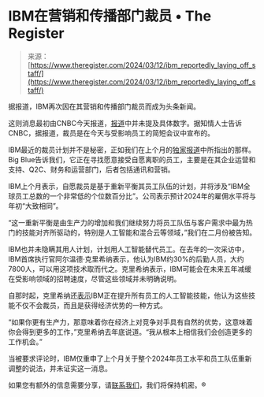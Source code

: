 <!--yml

category: 未分类

date: 2024-05-27 14:53:50

-->

# IBM在营销和传播部门裁员 • The Register

> 来源：[https://www.theregister.com/2024/03/12/ibm_reportedly_laying_off_staff/](https://www.theregister.com/2024/03/12/ibm_reportedly_laying_off_staff/)

据报道，IBM再次因在其营销和传播部门裁员而成为头条新闻。

这则消息最初由CNBC今天报道，[报道](https://www.cnbc.com/2024/03/12/ibm-tells-employees-of-job-cuts-in-marketing-and-communications.html)中并未提及具体数字。据知情人士告诉CNBC，据报道，裁员是在今天与受影响员工的简短会议中宣布的。

IBM最近的裁员计划并不是秘密，正如我们在上个月的[独家报道](https://www.theregister.com/2024/02/29/ibm_launches_voluntary_redundancy_scheme/)中所指出的那样。Big Blue告诉我们，它正在寻找愿意接受自愿离职的员工，主要是在其企业运营和支持、Q2C、财务和运营部门，后者包括通讯和营销。

IBM上个月表示，自愿裁员是基于重新平衡其员工队伍的计划，并将涉及“IBM全球员工总数的一个非常低的个位数百分比”。公司表示预计2024年的雇佣水平将与年初“大致相同”。

“这一重新平衡是由生产力的增加和我们继续努力将员工队伍与客户需求中最为热门的技能对齐所驱动的，特别是人工智能和混合云等领域，”我们在二月份被告知。

IBM也并未隐瞒其用人计划，计划用人工智能替代员工。在去年的一次采访中，IBM首席执行官阿尔温德·克里希纳表示，他认为IBM约30%的后勤人员，大约7800人，可以用这项技术取而代之。克里希纳表示，IBM可能会在未来五年减缓在受影响领域的招聘速度，尽管这些领域并未明确说明。

自那时起，克里希纳还[表示](https://www.cnbc.com/2023/12/07/ibm-ceo-arvind-krishna-cnbc-interview.html)IBM正在提升所有员工的人工智能技能，他认为这些技能不仅不会裁员，而且是获得经济优势的一种方式。

“如果你更有生产力，那意味着你在经济上对竞争对手具有自然的优势，这意味着你会得到更多的工作，”克里希纳去年底说道。“我从根本上相信我们会创造更多的工作机会。”

当被要求评论时，IBM仅重申了上个月关于整个2024年员工水平和员工队伍重新调整的说法，并未证实这一消息。

如果您有额外的信息需要分享，请[联系我们](https://www.theregister.com/Profile/contact/)，我们将保持机密。®
